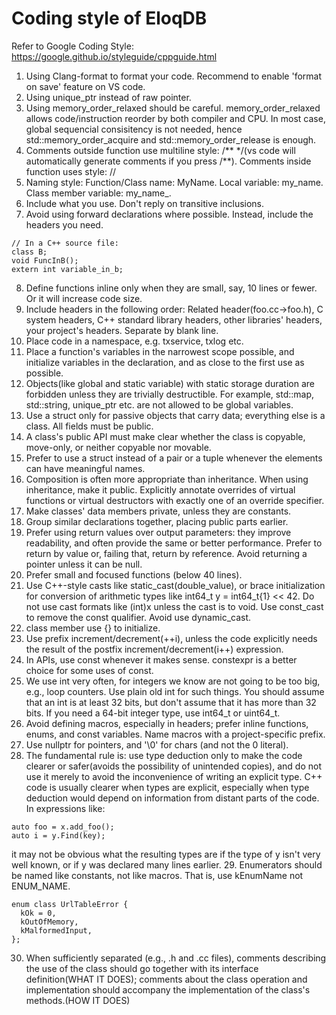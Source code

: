 # Coding style of EloqDB
Refer to Google Coding Style: https://google.github.io/styleguide/cppguide.html
1. Using Clang-format to format your code. Recommend to enable 'format on save' feature on VS code.
2. Using unique_ptr instead of raw pointer.
3. Using memory_order_relaxed should be careful. memory_order_relaxed allows code/instruction reorder by both compiler and CPU. In most case, global sequencial consisitency is not needed, hence std::memory_order_acquire and std::memory_order_release is enough.
4. Comments outside function use multiline style: /**  */(vs code will automatically generate comments if you press /**). Comments inside function uses style: //
5. Naming style: Function/Class name: MyName. Local variable: my_name. Class member variable: my_name_.
6. Include what you use. Don't reply on transitive inclusions.
7. Avoid using forward declarations where possible. Instead, include the headers you need.
```
// In a C++ source file:
class B;
void FuncInB();
extern int variable_in_b;
```
8. Define functions inline only when they are small, say, 10 lines or fewer. Or it will increase code size.
9. Include headers in the following order: Related header(foo.cc->foo.h), C system headers, C++ standard library headers, other libraries' headers, your project's headers. Separate by blank line.
10. Place code in a namespace, e.g. txservice, txlog etc.
11. Place a function's variables in the narrowest scope possible, and initialize variables in the declaration, and as close to the first use as possible.
12. Objects(like global and static variable) with static storage duration are forbidden unless they are trivially destructible. For example, std::map, std::string, unique_ptr etc. are not allowed to be global variables.
13. Use a struct only for passive objects that carry data; everything else is a class.  All fields must be public.
14. A class's public API must make clear whether the class is copyable, move-only, or neither copyable nor movable.
15. Prefer to use a struct instead of a pair or a tuple whenever the elements can have meaningful names.
16. Composition is often more appropriate than inheritance. When using inheritance, make it public. Explicitly annotate overrides of virtual functions or virtual destructors with exactly one of an override specifier.
17. Make classes' data members private, unless they are constants.
18. Group similar declarations together, placing public parts earlier.
19. Prefer using return values over output parameters: they improve readability, and often provide the same or better performance. Prefer to return by value or, failing that, return by reference. Avoid returning a pointer unless it can be null.
20. Prefer small and focused functions (below 40 lines).
21. Use C++-style casts like static_cast<float>(double_value), or brace initialization for conversion of arithmetic types like int64_t y = int64_t{1} << 42. Do not use cast formats like (int)x unless the cast is to void. Use const_cast to remove the const qualifier. Avoid use dynamic_cast.
22. class member use {} to initialize.
23. Use prefix increment/decrement(++i), unless the code explicitly needs the result of the postfix increment/decrement(i++) expression.
24. In APIs, use const whenever it makes sense. constexpr is a better choice for some uses of const.
25. We use int very often, for integers we know are not going to be too big, e.g., loop counters. Use plain old int for such things. You should assume that an int is at least 32 bits, but don't assume that it has more than 32 bits. If you need a 64-bit integer type, use int64_t or uint64_t.
26. Avoid defining macros, especially in headers; prefer inline functions, enums, and const variables. Name macros with a project-specific prefix.
27. Use nullptr for pointers, and '\0' for chars (and not the 0 literal).
28. The fundamental rule is: use type deduction only to make the code clearer or safer(avoids the possibility of unintended copies), and do not use it merely to avoid the inconvenience of writing an explicit type.
C++ code is usually clearer when types are explicit, especially when type deduction would depend on information from distant parts of the code. In expressions like:
```
auto foo = x.add_foo();
auto i = y.Find(key);
````
it may not be obvious what the resulting types are if the type of y isn't very well known, or if y was declared many lines earlier.
29. Enumerators should be named like constants, not like macros. That is, use kEnumName not ENUM_NAME.
```
enum class UrlTableError {
  kOk = 0,
  kOutOfMemory,
  kMalformedInput,
};
```
30. When sufficiently separated (e.g., .h and .cc files), comments describing the use of the class should go together with its interface definition(WHAT IT DOES); comments about the class operation and implementation should accompany the implementation of the class's methods.(HOW IT DOES)
